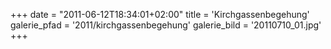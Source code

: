 +++
date = "2011-06-12T18:34:01+02:00"
title = 'Kirchgassenbegehung'
galerie_pfad = '2011/kirchgassenbegehung'
galerie_bild = '20110710_01.jpg'
+++

      